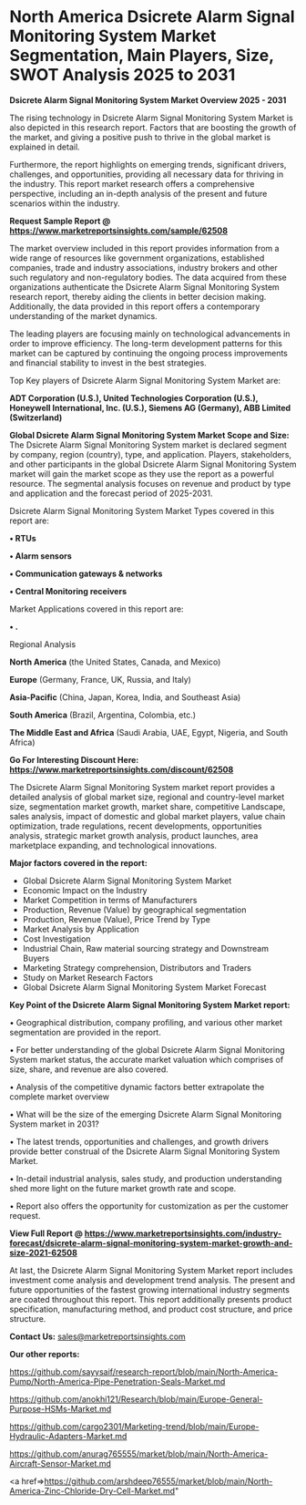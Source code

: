 # North America Dsicrete Alarm Signal Monitoring System Market Segmentation, Main Players, Size, SWOT Analysis 2025 to 2031

<Strong> Dsicrete Alarm Signal Monitoring System Market Overview 2025 - 2031</strong>

The rising technology in Dsicrete Alarm Signal Monitoring System Market is also depicted in this research report. Factors that are boosting the growth of the market, and giving a positive push to thrive in the global market is explained in detail.

Furthermore, the report highlights on emerging trends, significant drivers, challenges, and opportunities, providing all necessary data for thriving in the industry. This report market research offers a comprehensive perspective, including an in-depth analysis of the present and future scenarios within the industry.

<strong>Request Sample Report @ <a href=https://www.marketreportsinsights.com/sample/62508>https://www.marketreportsinsights.com/sample/62508</a></strong>

The market overview included in this report provides information from a wide range of resources like government organizations, established companies, trade and industry associations, industry brokers and other such regulatory and non-regulatory bodies. The data acquired from these organizations authenticate the Dsicrete Alarm Signal Monitoring System research report, thereby aiding the clients in better decision making. Additionally, the data provided in this report offers a contemporary understanding of the market dynamics.

The leading players are focusing mainly on technological advancements in order to improve efficiency. The long-term development patterns for this market can be captured by continuing the ongoing process improvements and financial stability to invest in the best strategies.

Top Key players of Dsicrete Alarm Signal Monitoring System Market are:

<strong>ADT Corporation (U.S.), United Technologies Corporation (U.S.), Honeywell International, Inc. (U.S.), Siemens AG (Germany), ABB Limited (Switzerland)</strong>

<strong><b>Global Dsicrete Alarm Signal Monitoring System Market Scope and Size:</b></strong>
The Dsicrete Alarm Signal Monitoring System market is declared segment by company, region (country), type, and application. Players, stakeholders, and other participants in the global Dsicrete Alarm Signal Monitoring System market will gain the market scope as they use the report as a powerful resource. The segmental analysis focuses on revenue and product by type and application and the forecast period of 2025-2031.

Dsicrete Alarm Signal Monitoring System Market Types covered in this report are:

<strong>• RTUs

• Alarm sensors

• Communication gateways & networks

• Central Monitoring receivers</strong>

Market Applications covered in this report are:

<strong>• .</strong> 

Regional Analysis

<strong>North America</strong> (the United States, Canada, and Mexico)

<strong>Europe</strong> (Germany, France, UK, Russia, and Italy)

<strong>Asia-Pacific</strong> (China, Japan, Korea, India, and Southeast Asia)

<strong>South America</strong> (Brazil, Argentina, Colombia, etc.)

<strong>The Middle East and Africa</strong> (Saudi Arabia, UAE, Egypt, Nigeria, and South Africa)

<strong>Go For Interesting Discount Here: <a href=https://www.marketreportsinsights.com/discount/62508>https://www.marketreportsinsights.com/discount/62508</a></strong>

The Dsicrete Alarm Signal Monitoring System market report provides a detailed analysis of global market size, regional and country-level market size, segmentation market growth, market share, competitive Landscape, sales analysis, impact of domestic and global market players, value chain optimization, trade regulations, recent developments, opportunities analysis, strategic market growth analysis, product launches, area marketplace expanding, and technological innovations.

<strong><b>Major factors covered in the report:</b></strong>
<ul>
  <li>Global Dsicrete Alarm Signal Monitoring System Market </li>
  <li>Economic Impact on the Industry</li>
  <li>Market Competition in terms of Manufacturers</li>
  <li>Production, Revenue (Value) by geographical segmentation</li>
  <li>Production, Revenue (Value), Price Trend by Type</li>
  <li>Market Analysis by Application</li>
  <li>Cost Investigation</li>
  <li>Industrial Chain, Raw material sourcing strategy and Downstream Buyers</li>
  <li>Marketing Strategy comprehension, Distributors and Traders</li>
  <li>Study on Market Research Factors</li>
  <li>Global Dsicrete Alarm Signal Monitoring System Market Forecast</li>
</ul>

<strong><b>Key Point of the Dsicrete Alarm Signal Monitoring System Market report:</b></strong>

• Geographical distribution, company profiling, and various other market segmentation are provided in the report.

• For better understanding of the global Dsicrete Alarm Signal Monitoring System market status, the accurate market valuation which comprises of size, share, and revenue are also covered.

• Analysis of the competitive dynamic factors better extrapolate the complete market overview

• What will be the size of the emerging Dsicrete Alarm Signal Monitoring System market in 2031?

• The latest trends, opportunities and challenges, and growth drivers provide better construal of the Dsicrete Alarm Signal Monitoring System Market.

• In-detail industrial analysis, sales study, and production understanding shed more light on the future market growth rate and scope.

• Report also offers the opportunity for customization as per the customer request.

<strong><b>View Full Report @ <a href=https://www.marketreportsinsights.com/industry-forecast/dsicrete-alarm-signal-monitoring-system-market-growth-and-size-2021-62508>https://www.marketreportsinsights.com/industry-forecast/dsicrete-alarm-signal-monitoring-system-market-growth-and-size-2021-62508</a></b></strong>


At last, the Dsicrete Alarm Signal Monitoring System Market report includes investment come analysis and development trend analysis. The present and future opportunities of the fastest growing international industry segments are coated throughout this report. This report additionally presents product specification, manufacturing method, and product cost structure, and price structure.

<strong>Contact Us:</strong>
sales@marketreportsinsights.com

<strong>Our other reports:</strong>

<a href=https://github.com/sayysaif/research-report/blob/main/North-America-Pump/North-America-Pipe-Penetration-Seals-Market.md>https://github.com/sayysaif/research-report/blob/main/North-America-Pump/North-America-Pipe-Penetration-Seals-Market.md</a>

<a href=https://github.com/anokhi121/Research/blob/main/Europe-General-Purpose-HSMs-Market.md>https://github.com/anokhi121/Research/blob/main/Europe-General-Purpose-HSMs-Market.md</a>

<a href=https://github.com/cargo2301/Marketing-trend/blob/main/Europe-Hydraulic-Adapters-Market.md>https://github.com/cargo2301/Marketing-trend/blob/main/Europe-Hydraulic-Adapters-Market.md</a>

<a href=https://github.com/anurag765555/market/blob/main/North-America-Aircraft-Sensor-Market.md>https://github.com/anurag765555/market/blob/main/North-America-Aircraft-Sensor-Market.md</a>

<a href=>https://github.com/arshdeep76555/market/blob/main/North-America-Zinc-Chloride-Dry-Cell-Market.md</a>"
